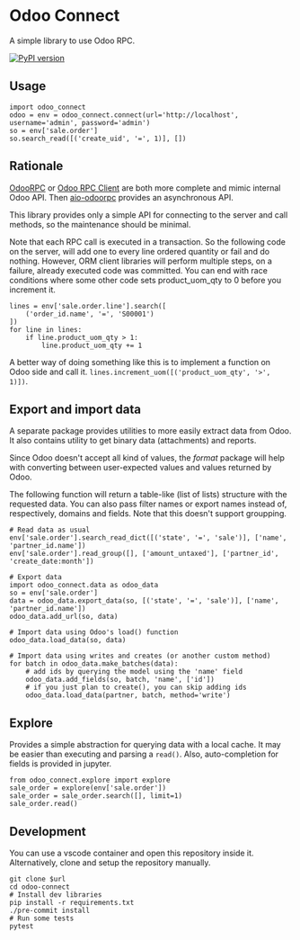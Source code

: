 # Odoo Connect

A simple library to use Odoo RPC.

[![PyPI version](https://badge.fury.io/py/odoo-connect.svg)](https://pypi.org/project/odoo-connect/)

## Usage

	import odoo_connect
	odoo = env = odoo_connect.connect(url='http://localhost', username='admin', password='admin')
	so = env['sale.order']
	so.search_read([('create_uid', '=', 1)], [])

## Rationale

[OdooRPC](https://pypi.org/project/OdooRPC/)
or [Odoo RPC Client](https://pypi.org/project/odoo-rpc-client/)
are both more complete and mimic internal Odoo API.
Then [aio-odoorpc](https://pypi.org/project/aio-odoorpc/) provides
an asynchronous API.

This library provides only a simple API for connecting to the server
and call methods, so the maintenance should be minimal.

Note that each RPC call is executed in a transaction.
So the following code on the server, will add one to every line ordered
quantity or fail and do nothing.
However, ORM client libraries will perform multiple steps, on a failure,
already executed code was committed. You can end with race conditions
where some other code sets product_uom_qty to 0 before you increment it.

	lines = env['sale.order.line'].search([
		('order_id.name', '=', 'S00001')
	])
	for line in lines:
		if line.product_uom_qty > 1:
			line.product_uom_qty += 1

A better way of doing something like this is to implement a function on Odoo
side and call it. `lines.increment_uom([('product_uom_qty', '>', 1)])`.

## Export and import data

A separate package provides utilities to more easily extract data from Odoo.
It also contains utility to get binary data (attachments) and reports.

Since Odoo doesn't accept all kind of values, the *format* package will help
with converting between user-expected values and values returned by Odoo.

The following function will return a table-like (list of lists) structure
with the requested data.
You can also pass filter names or export names instead of, respectively,
domains and fields. Note that this doesn't support groupping.

	# Read data as usual
	env['sale.order'].search_read_dict([('state', '=', 'sale')], ['name', 'partner_id.name'])
	env['sale.order'].read_group([], ['amount_untaxed'], ['partner_id', 'create_date:month'])

	# Export data
	import odoo_connect.data as odoo_data
	so = env['sale.order']
	data = odoo_data.export_data(so, [('state', '=', 'sale')], ['name', 'partner_id.name'])
	odoo_data.add_url(so, data)

	# Import data using Odoo's load() function
	odoo_data.load_data(so, data)

	# Import data using writes and creates (or another custom method)
	for batch in odoo_data.make_batches(data):
		# add ids by querying the model using the 'name' field
		odoo_data.add_fields(so, batch, 'name', ['id'])
		# if you just plan to create(), you can skip adding ids
		odoo_data.load_data(partner, batch, method='write')

## Explore

Provides a simple abstraction for querying data with a local cache.
It may be easier than executing and parsing a `read()`.
Also, auto-completion for fields is provided in jupyter.

	from odoo_connect.explore import explore
	sale_order = explore(env['sale.order'])
	sale_order = sale_order.search([], limit=1)
	sale_order.read()


## Development

You can use a vscode container and open this repository inside it.
Alternatively, clone and setup the repository manually.

	git clone $url
	cd odoo-connect
	# Install dev libraries
	pip install -r requirements.txt
	./pre-commit install
	# Run some tests
	pytest
